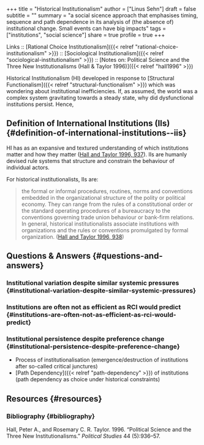 +++
title = "Historical Institutionalism"
author = ["Linus Sehn"]
draft = false
subtitle = ""
summary = "a social sicence approach that emphasises timing, sequence and path dependence in its analysis of (the absence of) institutional change. Small events can have big impacts"
tags = ["institutions", "social science"]
share = true
profile = true
+++

Links :: [Rational Choice Institutionalism]({{< relref "rational-choice-institutionalism" >}}) :: [Sociological Institutionalism]({{< relref "sociological-institutionalism" >}}) :: [Notes on: Political Science and the Three New Institutionalisms (Hall & Taylor 1996)]({{< relref "hall1996" >}})

Historical Institutionalism (HI) developed in response to [Structural
Functionalism]({{< relref "structural-functionalism" >}}) which was wondering about institutional inefficiencies. If, as
assumed, the world was a complex system gravitating towards a steady state, why
did dysfunctional institutions persist. Hence,


## Definition of International Institutions (IIs) {#definition-of-international-institutions--iis}

HI has as an expansive and textured understanding of which institutions matter
and how they matter ([Hall and Taylor 1996, 937](#org8d2dffc)). IIs are humanly devised rule
systems that structure and constrain the behaviour of individual actors.

For historical institutionalists, IIs are:

> the formal or informal procedures, routines, norms and conventions embedded in
> the organizational structure of the polity or political economy. They can range
> from the rules of a constitutional order or the standard operating procedures of
> a bureaucracy to the conventions governing trade union behaviour or bank-firm
> relations. In general, historical institutionalists associate institutions
> with organizations and the rules or conventions promulgated by formal
> organization. ([Hall and Taylor 1996, 938](#org8d2dffc))


## Questions & Answers {#questions-and-answers}


### Institutional variation despite similar systemic pressures {#institutional-variation-despite-similar-systemic-pressures}


### Institutions are often not as efficient as RCI would predict {#institutions-are-often-not-as-efficient-as-rci-would-predict}


### Institutional persistence despite preference change {#institutional-persistence-despite-preference-change}

-   Process of institutionalisation (emergence/destruction of institutions after
    so-called critical junctures)
-   [Path Dependency]({{< relref "path-dependency" >}}) of institutions (path dependency as choice under historical
    constraints)


## Resources {#resources}


### Bibliography {#bibliography}

<a id="org8d2dffc"></a>Hall, Peter A., and Rosemary C. R. Taylor. 1996. “Political Science and the Three New Institutionalisms.” _Political Studies_ 44 (5):936–57.
